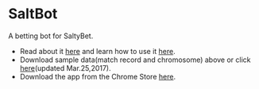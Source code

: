 # SaltBot
A betting bot for SaltyBet. 

* Read about it [here](http://explosionduck.com/wp/story-of-a-betting-bot/) and learn how to use it [here](http://explosionduck.com/wp/so-you-want-to-use-saltbot/). 
* Download sample data(match record and chromosome) above or click  [here](https://github.com/calexil/saltbot/blob/master/86k%20Records%20%2B%20Chromosome%20Mar%202017.zip)(updated Mar.25,2017). 
* Download the app from the Chrome Store [here](https://chrome.google.com/webstore/detail/saltbot/bholoegapebhflljekancpcnajigaiih).

